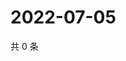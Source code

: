 # 2022-07-05

共 0 条

<!-- BEGIN WEIBO -->
<!-- 最后更新时间 Tue Jul 05 2022 21:43:42 GMT+0800 (China Standard Time) -->

<!-- END WEIBO -->
